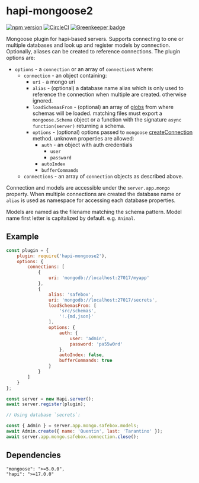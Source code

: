 # hapi-mongoose2

[![npm version](https://badge.fury.io/js/hapi-mongoose2.svg)](https://badge.fury.io/js/hapi-mongoose2)
[![CircleCI](https://circleci.com/gh/nakardo/hapi-mongoose2.svg?style=svg)](https://circleci.com/gh/nakardo/hapi-mongoose2) [![Greenkeeper badge](https://badges.greenkeeper.io/nakardo/hapi-mongoose2.svg)](https://greenkeeper.io/)

Mongoose plugin for hapi-based servers. Supports connecting to one or multiple databases and look up and register models by connection. Optionally, aliases can be created to reference connections. The plugin options are:

- `options` - a `connection` or an array of `connection`s where:
  - `connection` - an object containing:
    - `uri` - a mongo uri
    - `alias` - (optional) a database name alias which is only used to reference the connection when multiple are created. otherwise ignored.
    - `loadSchemasFrom` - (optional) an array of [globs](https://github.com/isaacs/minimatch#usage) from where schemas will be loaded. matching files must export a `mongoose.Schema` object or a function with the signature `async function(server)` returning a schema.
    - `options` - (optional) options passed to `mongoose` [createConnection](https://mongoosejs.com/docs/connections.html#options) method. unknown properties are allowed:
      - `auth` - an object with auth credentials
        - `user`
        - `password`
      - `autoIndex`
      - `bufferCommands`
  - `connections` - an array of `connection` objects as described above.

Connection and models are accessible under the `server.app.mongo` property. When multiple connections are created the database name or `alias` is used as namespace for accessing each database properties.

Models are named as the filename matching the schema pattern. Model name first letter is capitalized by default. e.g. `Animal`.

## Example

```javascript
const plugin = {
    plugin: require('hapi-mongoose2'),
    options: {
        connections: [
            {
                uri: 'mongodb://localhost:27017/myapp'
            },
            {
                alias: 'safebox',
                uri: 'mongodb://localhost:27017/secrets',
                loadSchemasFrom: [
                    'src/schemas',
                    '!.{md,json}'
                ],
                options: {
                    auth: {
                        user: 'admin',
                        password: 'pa55w0rd'
                    },
                    autoIndex: false,
                    bufferCommands: true
                }
            }
        ]
    }
};

const server = new Hapi.server();
await server.register(plugin);

// Using database `secrets`:

const { Admin } = server.app.mongo.safebox.models;
await Admin.create({ name: 'Quentin', last: 'Tarantino' });
await server.app.mongo.safebox.connection.close();
```

## Dependencies

```
"mongoose": ">=5.0.0",
"hapi": ">=17.0.0"
```
